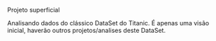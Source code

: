 Projeto superficial 

Analisando dados do clássico DataSet do Titanic.
É apenas uma visão inicial, haverão outros projetos/analises deste DataSet.

